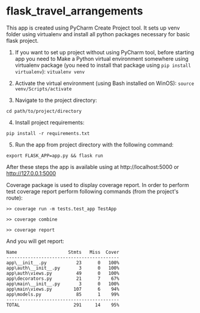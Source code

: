 # flask_travel_arrangements

This app is created using PyCharm Create Project tool.
It sets up venv folder using virtualenv and install all python packages necessary for basic flask project.

1. If you want to set up project without using PyCharm tool, before starting app you need to
Make a Python virtual environment somewhere using virtualenv package (you need to install that package using `pip install virtualenv`):
   `vitualenv venv`
   
2. Activate the virtual environment (using Bash installed on WinOS):
   `source venv/Scripts/activate`
   
3. Navigate to the project directory:

`cd path/to/project/directory`

4. Install project requirements:

`pip install -r requirements.txt`

5. Run the app from project directory with the following command:

`export FLASK_APP=app.py && flask run`

After these steps the app is available using at http://localhost:5000 or http://127.0.0.1:5000

Coverage package is used to display coverage report.
In order to perform test coverage report perform following commands (from the project's route):
   
   `>> coverage run -m tests.test_app TestApp`

   `>> coverage combine`

   `>> coverage report`

And you will get report:
`````
Name                   Stmts   Miss  Cover
------------------------------------------
app\__init__.py           23      0   100%
app\auth\__init__.py       3      0   100%
app\auth\views.py         49      0   100%
app\decorators.py         21      7    67%
app\main\__init__.py       3      0   100%
app\main\views.py        107      6    94%
app\models.py             85      1    99%
------------------------------------------
TOTAL                    291     14    95%